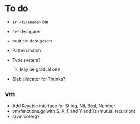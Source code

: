 # To do

- `ir <filename>` bin
- `def` desugarer
- multiple desugarers

- Pattern match
- Type system?
  - May be gradual one
- Slab allocator for Thunks?

## vm

- Add Keyable interface for String, Nil, Bool, Number
- vm/functions.go with S, K, I, and Y and Ys (mutual recursion)
- s/vm/core/g?
